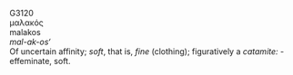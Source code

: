 <body>
  <p>G3120<br>  μαλακός  <br> malakos  <br><i>mal-ak-os‘ </i><br>Of uncertain affinity; <i>soft</i>, that is, <i>fine</i> (clothing); figuratively a <i>catamite:</i> - effeminate, soft.<br></p>
 </body>